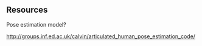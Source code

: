 
## Resources 

Pose estimation model?

http://groups.inf.ed.ac.uk/calvin/articulated_human_pose_estimation_code/
